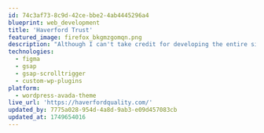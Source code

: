 ```yaml
---
id: 74c3af73-8c9d-42ce-bbe2-4ab4445296a4
blueprint: web_development
title: 'Haverford Trust'
featured_image: firefox_bkgmzgomqn.png
description: "Although I can't take credit for developing the entire site, I am proud and grateful to have contributed to bringing this site to launch and beyond. Our web development team was provided a Figma file that detailed how components, patterns, and layouts should function across breakpoints. Trying to prioritize simplicity in execution, we created over 20 reusable components through Avada's built-in tools and custom code. Due to Avada's limitations, some components were pure SCSS and Javascript, while some were \"no-code\" solutions."
technologies:
  - figma
  - gsap
  - gsap-scrolltrigger
  - custom-wp-plugins
platform:
  - wordpress-avada-theme
live_url: 'https://haverfordquality.com/'
updated_by: 7775a028-954d-4a8d-9ab3-e09d457083cb
updated_at: 1749654016
---
```

